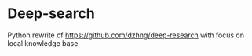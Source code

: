 # Deep-search

Python rewrite of https://github.com/dzhng/deep-research with focus on local knowledge base
